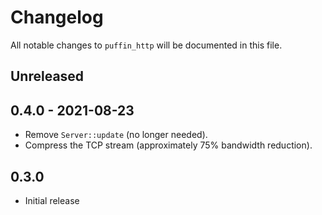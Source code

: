 # Changelog

All notable changes to `puffin_http` will be documented in this file.


## Unreleased


## 0.4.0 - 2021-08-23
* Remove `Server::update` (no longer needed).
* Compress the TCP stream (approximately 75% bandwidth reduction).


## 0.3.0
* Initial release

